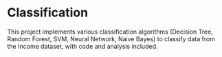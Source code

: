 # Classification
This project implements various classification algorithms (Decision Tree, Random Forest, SVM, Neural Network, Naive Bayes) to classify data from the Income dataset, with code and analysis included.
